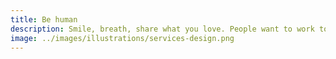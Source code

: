 ```yaml
---
title: Be human
description: Smile, breath, share what you love. People want to work together with people they like.
image: ../images/illustrations/services-design.png
---
```


